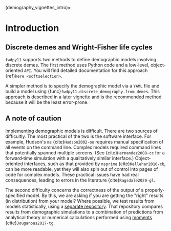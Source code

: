 (demography_vignettes_intro)=

# Introduction

## Discrete demes and Wright-Fisher life cycles

`fwdpy11` supports two methods to define demographic models involving discrete demes.
The first method uses Python code and a low-level, object-oriented `API`.
You will find detailed documentation for this approach {ref}`here <softselection>`.

A simpler method is to specify the demographic model via a `YAML` file and build a model using {func}`fwdpy11.discrete_demography.from_demes`.
This approach is described in a later vignette and is the recommended method because it will be the least error-prone.

## A note of caution

Implementing demographic models is difficult.
There are two sources of difficultly.
The most practical of the two is the software interface.
For example, Hudson's `ms` {cite}`Hudson2002-oo` requires manual specification of all events on the command line.
Complex models required command lines that potentially spanned multiple screens.
(See {cite}`Hernandez2008-cc` for a forward‐time simulation with a qualitatively similar interface.)
Object-oriented interfaces, such as that provided by `msprime` {cite}`Kelleher2016-cb`, can be more readable, yet they will also spin out of control into pages of code for complex models.
These practical issues have had real consequences, leading to errors in the literature {cite}`Ragsdale2020-gl`.

The second difficulty concerns the correctness of the output of a properly-specified model.
By this, we are asking if you are getting the "right" results (in distribution) from your model?
Where possible, we test results from models statistically, using a [separate repository](https://github.com/molpopgen/fwdpy11_statistical_tests).
That repository compares results from demographic simulations to a combination of predictions from analytical theory or numerical calculations performed using [moments](https://moments.readthedocs.io) {cite}`Jouganous2017-tg`.
